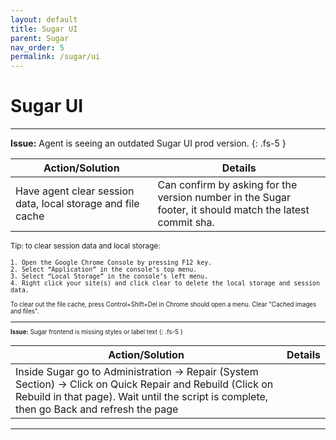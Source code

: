 ```yaml
---
layout: default
title: Sugar UI
parent: Sugar
nav_order: 5
permalink: /sugar/ui
---
```


# Sugar UI

---

**Issue:** Agent is seeing an outdated Sugar UI prod version.
{: .fs-5 }

| Action/Solution | Details |
|---|---|
| Have agent clear session data, local storage and file cache | Can confirm by asking for the version number in the Sugar footer, it should match the latest commit sha. |

<small> Tip: to clear session data and local storage:
```
1. Open the Google Chrome Console by pressing F12 key.
2. Select “Application” in the console’s top menu.
3. Select “Local Storage” in the console’s left menu.
4. Right click your site(s) and click clear to delete the local storage and session data.
```

<small> To clear out the file cache, press Control+Shift+Del in Chrome should open a menu. Clear "Cached images and files".

---

**Issue:** Sugar frontend is missing styles or label text
{: .fs-5 }

| Action/Solution | Details |
|---|---|
| Inside Sugar go to Administration -> Repair (System Section) -> Click on Quick Repair and Rebuild (Click on Rebuild in that page). Wait until the script is complete, then go Back and refresh the page | |

---
